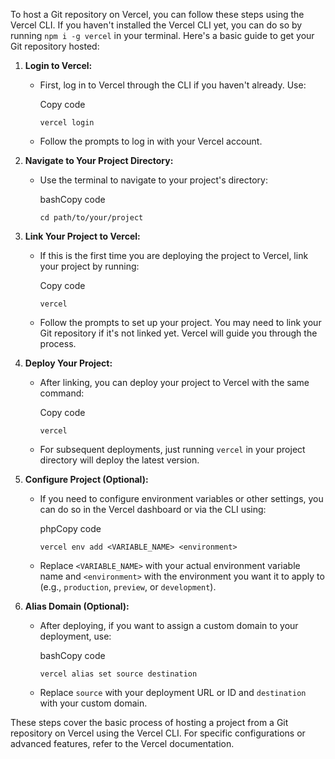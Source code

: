   
To host a Git repository on Vercel, you can follow these steps using the Vercel CLI. If you haven't installed the Vercel CLI yet, you can do so by running `npm i -g vercel` in your terminal. Here's a basic guide to get your Git repository hosted:

1. **Login to Vercel:**
    
    - First, log in to Vercel through the CLI if you haven't already. Use:
        
        Copy code
        
        `vercel login`
        
    - Follow the prompts to log in with your Vercel account.
2. **Navigate to Your Project Directory:**
    
    - Use the terminal to navigate to your project's directory:
        
        bashCopy code
        
        `cd path/to/your/project`
        
3. **Link Your Project to Vercel:**
    
    - If this is the first time you are deploying the project to Vercel, link your project by running:
        
        Copy code
        
        `vercel`
        
    - Follow the prompts to set up your project. You may need to link your Git repository if it's not linked yet. Vercel will guide you through the process.
4. **Deploy Your Project:**
    
    - After linking, you can deploy your project to Vercel with the same command:
        
        Copy code
        
        `vercel`
        
    - For subsequent deployments, just running `vercel` in your project directory will deploy the latest version.
5. **Configure Project (Optional):**
    
    - If you need to configure environment variables or other settings, you can do so in the Vercel dashboard or via the CLI using:
        
        phpCopy code
        
        `vercel env add <VARIABLE_NAME> <environment>`
        
    - Replace `<VARIABLE_NAME>` with your actual environment variable name and `<environment>` with the environment you want it to apply to (e.g., `production`, `preview`, or `development`).
6. **Alias Domain (Optional):**
    
    - After deploying, if you want to assign a custom domain to your deployment, use:
        
        bashCopy code
        
        `vercel alias set source destination`
        
    - Replace `source` with your deployment URL or ID and `destination` with your custom domain.

These steps cover the basic process of hosting a project from a Git repository on Vercel using the Vercel CLI. For specific configurations or advanced features, refer to the Vercel documentation.